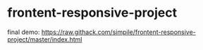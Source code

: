 # frontent-responsive-project

final demo: https://raw.githack.com/simpile/frontent-responsive-project/master/index.html
